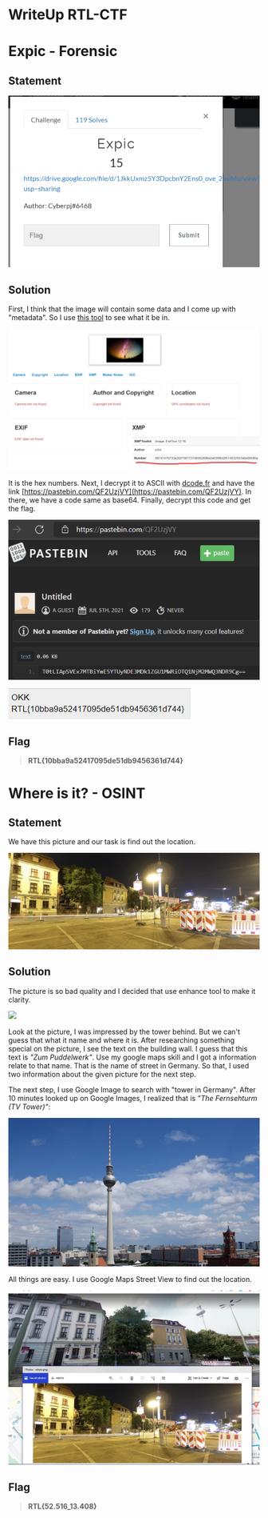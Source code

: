 # WriteUp RTL-CTF

# Expic - Forensic

## Statement
![](Images/expic.png)

## Solution
First, I think that the image will contain some data and I come up with "metadata". So I use [this tool](http://metapicz.com/#landing) to see what it be in.

![](Images/ex1.png)

It is the hex numbers. Next, I decrypt it to ASCII with [dcode.fr](https://www.dcode.fr/ascii-code) and have the link [https://pastebin.com/QF2UzjVY](https://pastebin.com/QF2UzjVY). In there, we have a code same as base64. Finally, decrypt this code and get the flag.

![](Images/ex2.png)

![](Images/ex3.png)

## Flag
>**RTL{10bba9a52417095de51db9456361d744}**

# Where is it? - OSINT

## Statement
We have this picture and our task is find out the location.

![](Images/where.png)

## Solution
The picture is so bad quality and I decided that use enhance tool to make it clarity.

![](Images/whereeh.png)

Look at the picture, I was impressed by the tower behind. But we can't guess that what it name and where it is. After researching something special on the picture, I see the text on the building wall. I guess that this text is *"Zum Puddelwerk"*. Use my google maps skill and I got a information relate to that name. That is the name of street in Germany. So that, I used two information about the given picture for the next step.

The next step, I use Google Image to search with "tower in Germany". After 10 minutes looked up on Google Images, I realized that is *"The Fernsehturm (TV Tower)"*:

![](Images/where1.png)

All things are easy. I use Google Maps Street View to find out the location.

![](Images/final.png)

## Flag
>**RTL{52.516_13.408}**

